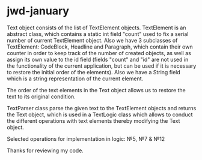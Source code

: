 # jwd-january

Text object consists of the list of TextElement objects. TextElement is an abstract class, which contains a static int field "count" used to fix a serial number of current TextElement object. Also we have 3 subclasses of TextElement: CodeBlock, Headline and Paragraph, which contain their own counter in order to keep track of the number of created objects, as well as assign its own value to the id field (fields "count" and "id" are not used in the functionality of the current application, but can be used if it is necessary to restore the initial order of the elements). Also we have a String field which is a string representation of the current element.

The order of the text elements in the Text object allows us to restore the text to its original condition.

TextParser class parse the given text to the TextElement objects and returns the Text object, which is used in a TextLogic class which allows to conduct the different operations with text elements thereby modifying the Text object.

Selected operations for implementation in logic: №5, №7 &  №12

Thanks for reviewing my code.